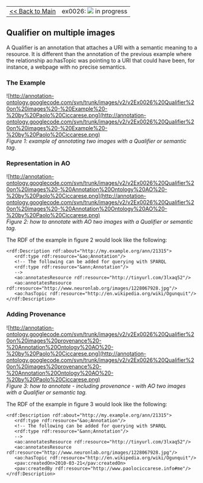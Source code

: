 <table width='100%'>
<tr>
<td>
<a href='v2Main.md'>&lt;&lt; Back to Main</a>
</td>
<td align='right'>
ex0026: <img src='http://annotation-ontology.googlecode.com/svn/trunk/images/misc/in_progress.gif' /> in progress<br>
</td>
</tr>
</table>

## Qualifier on multiple images ##

A Qualifier is an annotation that attaches a URI with a semantic meaning to a resource. It is different than the annotation of the previous example where the relationship ao:hasTopic was pointing to a URI that could have been, for instance, a webpage with no precise semantics.

### The Example ###

![http://annotation-ontology.googlecode.com/svn/trunk/images/v2/v2Ex0026%20Qualifier%20on%20images%20-%20Example%20-%20by%20Paolo%20Ciccarese.png](http://annotation-ontology.googlecode.com/svn/trunk/images/v2/v2Ex0026%20Qualifier%20on%20images%20-%20Example%20-%20by%20Paolo%20Ciccarese.png)<br />
_Figure 1: example of annotating two images with a Qualifier or semantic tag._

### Representation in AO ###

![http://annotation-ontology.googlecode.com/svn/trunk/images/v2/v2Ex0026%20Qualifier%20on%20images%20-%20Annotation%20Ontology%20AO%20-%20by%20Paolo%20Ciccarese.png](http://annotation-ontology.googlecode.com/svn/trunk/images/v2/v2Ex0026%20Qualifier%20on%20images%20-%20Annotation%20Ontology%20AO%20-%20by%20Paolo%20Ciccarese.png)<br />
_Figure 2: how to annotate with AO two images with a Qualifier or semantic tag._

The RDF of the example in figure 2 would look like the following:

```
<rdf:Description rdf:about="http://my.example.org/ann/21315"> 
   <rdf:type rdf:resource="&ao;Annotation"/> 
   <!-- The following can be added for querying with SPARQL 
   <rdf:type rdf:resource="&ann;Annotation"/> 
   --> 
   <ao:annotatesResource rdf:resource="http://tinyurl.com/3lxaq52"/> 
   <ao:annotatesResource rdf:resource="http://www.neuronlab.org/images/1228067928.jpg"/>
   <ao:hasTopic rdf:resource="http://en.wikipedia.org/wiki/Ogunquit"/>
</rdf:Description> 
```

### Adding Provenance ###

![http://annotation-ontology.googlecode.com/svn/trunk/images/v2/v2Ex0026%20Qualifier%20on%20images%20provenance%20-%20Annotation%20Ontology%20AO%20-%20by%20Paolo%20Ciccarese.png](http://annotation-ontology.googlecode.com/svn/trunk/images/v2/v2Ex0026%20Qualifier%20on%20images%20provenance%20-%20Annotation%20Ontology%20AO%20-%20by%20Paolo%20Ciccarese.png)<br />
_Figure 3: how to annotate - including provenance - with AO two images with a Qualifier or semantic tag._

The RDF of the example in figure 3 would look like the following:

```
<rdf:Description rdf:about="http://my.example.org/ann/21315"> 
   <rdf:type rdf:resource="&ao;Annotation"/> 
   <!-- The following can be added for querying with SPARQL 
   <rdf:type rdf:resource="&ann;Annotation"/> 
   --> 
   <ao:annotatesResource rdf:resource="http://tinyurl.com/3lxaq52"/> 
   <ao:annotatesResource rdf:resource="http://www.neuronlab.org/images/1228067928.jpg"/>
   <ao:hasTopic rdf:resource="http://en.wikipedia.org/wiki/Ogunquit"/>
   <pav:createdOn>2010-03-21</pav:createdOn> 
   <pav:createdBy rdf:resource="http://www.paolociccarese.info#me"/> 
</rdf:Description> 
```
